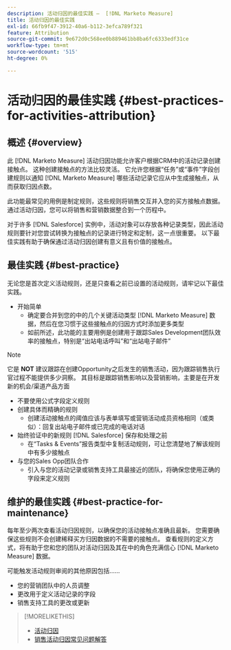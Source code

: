 ```yaml
---
description: 活动归因的最佳实践 —  [!DNL Marketo Measure]
title: 活动归因的最佳实践
exl-id: 66fb9f47-3912-40a6-b112-3efca789f321
feature: Attribution
source-git-commit: 9e672d0c568ee0b889461bb8ba6fc6333edf31ce
workflow-type: tm+mt
source-wordcount: '515'
ht-degree: 0%

---
```


# 活动归因的最佳实践 {#best-practices-for-activities-attribution}

## 概述 {#overview}

此 [!DNL Marketo Measure] 活动归因功能允许客户根据CRM中的活动记录创建接触点。 这种创建接触点的方法比较灵活。 它允许您根据“任务”或“事件”字段创建规则以通知 [!DNL Marketo Measure] 哪些活动记录它应从中生成接触点，从而获取归因点数。

此功能最常见的用例是制定规则，这些规则将销售交互并入您的买方接触点数据。 通过活动归因，您可以将销售和营销数据整合到一个历程中。

对于许多 [!DNL Salesforce] 实例中，活动对象可以存放各种记录类型，因此活动规则要针对您尝试转换为接触点的记录进行特定和定制，这一点很重要。 以下最佳实践有助于确保通过活动归因创建有意义且有价值的接触点。

## 最佳实践 {#best-practice}

无论您是首次定义活动规则，还是只查看之前已设置的活动规则，请牢记以下最佳实践。

* 开始简单
   * 确定要合并到您的中的几个关键活动类型 [!DNL Marketo Measure] 数据，然后在您习惯于这些接触点的归因方式时添加更多类型
   * 如前所述，此功能的主要用例是创建用于跟踪Sales Development团队效率的接触点，特别是“出站电话呼叫”和“出站电子邮件”

>[!NOTE]
>
>它是 **NOT** 建议跟踪在创建Opportunity之后发生的销售活动，因为跟踪销售执行官过程不能提供多少洞察。 其目标是跟踪销售影响以及营销影响，主要是在开发新的机会/渠道产品方面

* 不要使用公式字段定义规则
* 创建具体而精确的规则
   * 创建活动接触点的阈值应该与表单填写或营销活动成员资格相同（或类似）：回复出站电子邮件或已完成的电话对话
* 始终验证中的新规则 [!DNL Salesforce] 保存和处理之前
   * 在“Tasks &amp; Events”报告类型中复制活动规则，可让您清楚地了解该规则中有多少接触点
* 与您的Sales Opp团队合作
   * 引入与您的活动记录或销售支持工具最接近的团队，将确保您使用正确的字段来定义规则

## 维护的最佳实践 {#best-practice-for-maintenance}

每年至少两次查看活动归因规则，以确保您的活动接触点准确且最新。 您需要确保这些规则不会创建稀释买方归因数据的不需要的接触点。 查看规则的定义方式，将有助于您和您的团队对活动归因及其在中的角色充满信心 [!DNL Marketo Measure] 数据。

可能触发活动规则审阅的其他原因包括……

* 您的营销团队中的人员调整
* 更改用于定义活动记录的字段
* 销售支持工具的更改或更新

>[!MORELIKETHIS]
>
>* [活动归因](/help/advanced-marketo-measure-features/activities-attribution/salesforce-activities-attribution.md)
>* [销售活动归因常见问题解答](/help/advanced-marketo-measure-features/activities-attribution/activities-attribution-faq.md)
